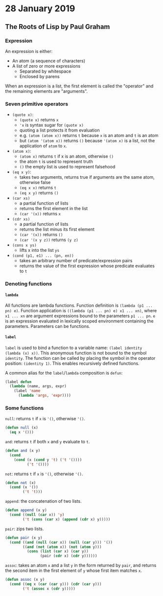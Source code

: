 # 28 January 2019

## The Roots of Lisp by Paul Graham

### Expression

An expression is either:

- An atom (a sequence of characters)
- A list of zero or more expressions
  - Separated by whitespace
  - Enclosed by parens

When an expression is a list, the first element is called the "operator" and
the remaining elements are "arguments".

### Seven primitive operators

- `(quote x)`:
  - `(quote x)` returns `x`
  - `'x` is syntax sugar for `(quote x)`
  - quoting a list protects it from evaluation
  - e.g. `(atom (atom x))` returns `t` because `x` is an atom and `t` is an
    atom
  - but `(atom '(atom x))` returns `()` because `'(atom x)` is a list, not the
    application of `atom` to `x`.
- `(atom x)`:
  - `(atom x)` returns `t` if x is an atom, otherwise `()`
  - the atom `t` is used to represent truth
  - `()` the empty list is used to represent falsehood
- `(eq x y)`:
  - takes two arguments, returns true if arguments are the same atom, otherwise
    false
  - `(eq x x)` returns `t`
  - `(eq x y)` returns `()`
- `(car xs)`
  - a partial function of lists
  - returns the first element in the list
  - `(car '(x))` returns `x`
- `(cdr xs)`
  - a partial function of lists
  - returns the list minus its first element
  - `(car '(x))` returns `()`
  - `(car '(x y z))` returns `(y z)`
- `(cons x ys)`
  - lifts x into the list `ys`
- `(cond (p1, e1) ... (pn, en))`
  - takes an arbitrary number of predicate/expression pairs
  - returns the value of the first expression whose predicate evaluates to `t`

### Denoting functions

#### `lambda`

All functions are lambda functions.
Function definition is `(lambda (p1 ... pn) e)`.
Function application is `((lambda (p1 ... pn) e) x1 ... xn)`, where `x1 ... xn`
are argument expressions bound to the parameters `p1 ... pn`.
`e` is an expression evaluated in lexically scoped environment containing the 
parameters.
Parameters can be functions.

#### `label`

`label` is used to bind a function to a variable name: 
`(label identity (lambda (x) x))`.
This anonymous function is not bound to the symbol `identity`.
The function can be called by placing the symbol in the operator position: 
`(identity 1)`.
This enables recursively defined functions.

A common alias for the `label`/`lambda` composition is `defun`: 

```lisp
(label defun 
  (lambda (name, args, expr) 
    (label 'name 
      (lambda 'args, 'expr))))
```

### Some functions

`null`: returns `t` if `x` is `'()`, otherwise `'()`.

```lisp
(defun null (x) 
  (eq x '()))
```

`and`: returns `t` if both `x` and `y` evaluate to `t`.

```lisp
(defun and (x y) 
  (cond 
    (cond (x (cond y 't) ('t '()))) 
          ('t '())))
```

`not`: returns `t` if `x` is `'()`, otherwise `'()`.

```lisp
(defun not (x) 
  (cond (x '()) 
        ('t 't)))
```

`append`: the concatenation of two lists.

```lisp
(defun append (x y)
  (cond ((null (car x)) 'y) 
        ('t (cons (car x) (append (cdr x) y)))))
```

`pair`: zips two lists.

```lisp
(defun pair (x y) 
  (cond ((and (null (car x)) (null (car y))) '()) 
        ((and (not (atom x)) (not (atom y))) 
          (cons (list (car x) (car y)) 
                (pair (cdr x) (cdr y))))))
```

`assoc`: takes an atom `x` and a list `y` in the form returned by `pair`, and 
returns the second item in the first element of `y` whose first item matches `x`.

```lisp
(defun assoc (x y) 
  (cond ((eq x (car (car y))) (cdr (car y))) 
        ('t (assoc x (cdr y)))))
```
